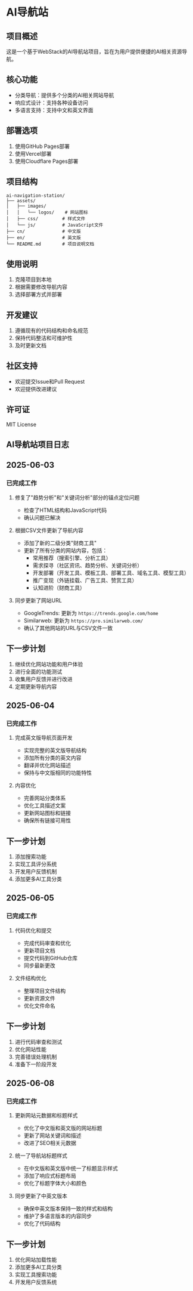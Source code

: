 # AI导航站

## 项目概述
这是一个基于WebStack的AI导航站项目，旨在为用户提供便捷的AI相关资源导航。

## 核心功能
- 分类导航：提供多个分类的AI相关网站导航
- 响应式设计：支持各种设备访问
- 多语言支持：支持中文和英文界面

## 部署选项
1. 使用GitHub Pages部署
2. 使用Vercel部署
3. 使用Cloudflare Pages部署

## 项目结构
```
ai-navigation-station/
├── assets/
│   ├── images/
│   │   └── logos/    # 网站图标
│   ├── css/         # 样式文件
│   └── js/          # JavaScript文件
├── cn/              # 中文版
├── en/              # 英文版
└── README.md        # 项目说明文档
```

## 使用说明
1. 克隆项目到本地
2. 根据需要修改导航内容
3. 选择部署方式并部署

## 开发建议
1. 遵循现有的代码结构和命名规范
2. 保持代码整洁和可维护性
3. 及时更新文档

## 社区支持
- 欢迎提交Issue和Pull Request
- 欢迎提供改进建议

## 许可证
MIT License 

## AI导航站项目日志
## 2025-06-03
### 已完成工作
1. 修复了"趋势分析"和"关键词分析"部分的锚点定位问题
   - 检查了HTML结构和JavaScript代码
   - 确认问题已解决

2. 根据CSV文件更新了导航内容
   - 添加了新的二级分类"财商工具"
   - 更新了所有分类的网站内容，包括：
     - 常用推荐（搜索引擎、分析工具）
     - 需求探寻（社区资讯、趋势分析、关键词分析）
     - 开发部署（开发工具、模板工具、部署工具、域名工具、模型工具）
     - 推广变现（外链挂载、广告工具、赞赏工具）
     - 认知进阶（财商工具）

3. 同步更新了网站URL
   - GoogleTrends: 更新为 `https://trends.google.com/home`
   - Similarweb: 更新为 `https://pro.similarweb.com/`
   - 确认了其他网站的URL与CSV文件一致

## 下一步计划
1. 继续优化网站功能和用户体验
2. 进行全面的功能测试
3. 收集用户反馈并进行改进
4. 定期更新导航内容

## 2025-06-04
### 已完成工作
1. 完成英文版导航页面开发
   - 实现完整的英文版导航结构
   - 添加所有分类的英文内容
   - 翻译并优化网站描述
   - 保持与中文版相同的功能特性

2. 内容优化
   - 完善网站分类体系
   - 优化工具描述文案
   - 更新网站图标和链接
   - 确保所有链接可用性

## 下一步计划
1. 添加搜索功能
2. 实现工具评分系统
3. 开发用户反馈机制
4. 添加更多AI工具分类

## 2025-06-05
### 已完成工作
1. 代码优化和提交
   - 完成代码审查和优化
   - 更新项目文档
   - 提交代码到GitHub仓库
   - 同步最新更改

2. 文件结构优化
   - 整理项目文件结构
   - 更新资源文件
   - 优化文件命名

## 下一步计划
1. 进行代码审查和测试
2. 优化网站性能
3. 完善错误处理机制
4. 准备下一阶段开发

## 2025-06-08
### 已完成工作
1. 更新网站元数据和标题样式
   - 优化了中文版和英文版的网站标题
   - 更新了网站关键词和描述
   - 改进了SEO相关元数据

2. 统一了导航站标题样式
   - 在中文版和英文版中统一了标题显示样式
   - 添加了响应式标题布局
   - 优化了标题字体大小和颜色

3. 同步更新了中英文版本
   - 确保中英文版本保持一致的样式和结构
   - 维护了多语言版本的内容同步
   - 优化了代码结构

## 下一步计划
1. 优化网站加载性能
2. 添加更多AI工具分类
3. 实现工具搜索功能
4. 开发用户反馈系统